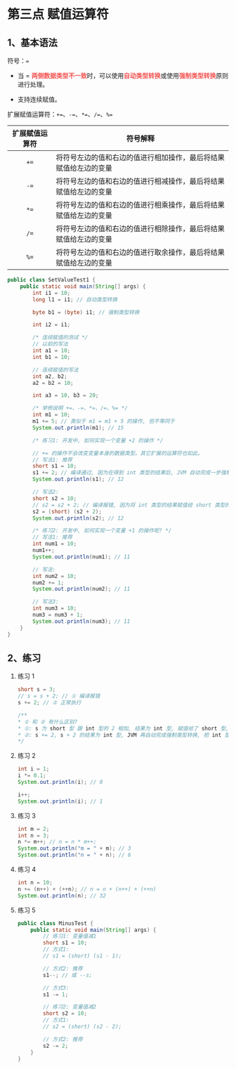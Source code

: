 # 第三点 赋值运算符

## 1、基本语法

符号：`=`

  - 当 = <strong style="color: #f3514f;">两侧数据类型不一致</strong>时，可以使用<strong style="color: #f3514f;">自动类型转换</strong>或使用<strong style="color: #f3514f;">强制类型转换</strong>原则进行处理。

  - 支持连续赋值。

<div class="br"></div>

扩展赋值运算符：`+=`、`-=`、`*=`、`/=`、`%=`

  | 扩展赋值运算符 | 符号解释                                                         |
  | :------------: | ---------------------------------------------------------------- |
  |      `+=`      | 将符号左边的值和右边的值进行相加操作，最后将结果赋值给左边的变量 |
  |      `-=`      | 将符号左边的值和右边的值进行相减操作，最后将结果赋值给左边的变量 |
  |      `*=`      | 将符号左边的值和右边的值进行相乘操作，最后将结果赋值给左边的变量 |
  |      `/=`      | 将符号左边的值和右边的值进行相除操作，最后将结果赋值给左边的变量 |
  |      `%=`      | 将符号左边的值和右边的值进行取余操作，最后将结果赋值给左边的变量 |

<div class="br"></div>

```java
public class SetValueTest1 {
    public static void main(String[] args) {
        int i1 = 10;
        long l1 = i1; // 自动类型转换

        byte b1 = (byte) i1; // 强制类型转换

        int i2 = i1;

        /* 连续赋值的测试 */
        // 以前的写法
        int a1 = 10;
        int b1 = 10;

        // 连续赋值的写法
        int a2, b2;
        a2 = b2 = 10;

        int a3 = 10, b3 = 20;

        /* 举例说明 +=、-=、*=、/=、%= */
        int m1 = 10;
        m1 += 5; // 类似于 m1 = m1 + 5 的操作, 但不等同于
        System.out.println(m1); // 15

        /* 练习1: 开发中, 如何实现一个变量 +2 的操作 */

        // += 的操作不会改变变量本身的数据类型。其它扩展的运算符也如此。
        // 写法1: 推荐
        short s1 = 10;
        s1 += 2; // 编译通过, 因为在得到 int 类型的结果后, JVM 自动完成一步强制类型转换, 将 int 类型强转成 short
        System.out.println(s1); // 12

        // 写法2:
        short s2 = 10;
        // s2 = s2 + 2; // 编译报错, 因为将 int 类型的结果赋值给 short 类型的变量 s2 时, 可能损失精度
        s2 = (short) (s2 + 2);
        System.out.println(s2); // 12

        /* 练习2: 开发中, 如何实现一个变量 +1 的操作呢? */
        // 写法1: 推荐
        int num1 = 10;
        num1++;
        System.out.println(num1); // 11

        // 写法:
        int num2 = 10;
        num2 += 1;
        System.out.println(num2); // 11

        // 写法3:
        int num3 = 10;
        num3 = num3 + 1;
        System.out.println(num3); // 11
    }
}
```

## 2、练习

1.  练习 1

    ```java
    short s = 3;
    // s = s + 2; // ① 编译报错
    s += 2; // ② 正常执行

    /**
    * ① 和 ② 有什么区别?
    * ①: s 为 short 型 跟 int 型的 2 相加, 结果为 int 型, 赋值给了 short 型, 小装大, 编译报错
    * ②: s += 2, s + 2 的结果为 int 型, JVM 再自动完成强制类型转换, 把 int 型转成 short 型赋值给 s
    */
    ```

<div class="br"></div>

2.  练习 2

    ```java
    int i = 1;
    i *= 0.1;
    System.out.println(i); // 0

    i++;
    System.out.println(i); // 1
    ```

<div class="br"></div>

3.  练习 3

    ```java
    int m = 2;
    int n = 3;
    n *= m++; // n = n * m++;
    System.out.println("m = " + m); // 3
    System.out.println("n = " + n); // 6
    ```

<div class="br"></div>

4.  练习 4

    ```java
    int n = 10;
    n += (n++) + (++n); // n = n + (n++) + (++n)
    System.out.println(n); // 32
    ```

<div class="br"></div>

5.  练习 5

    ```java
    public class MinusTest {
        public static void main(String[] args) {
            // 练习1: 变量值减1
            short s1 = 10;
            // 方式1:
            // s1 = (short) (s1 - 1);

            // 方式2: 推荐
            s1--; // 或 --s;

            // 方式3:
            s1 -= 1;

            // 练习2: 变量值减2
            short s2 = 10;
            // 方式1:
            // s2 = (short) (s2 - 2);

            // 方式2: 推荐
            s2 -= 2;
        }
    }
    ```